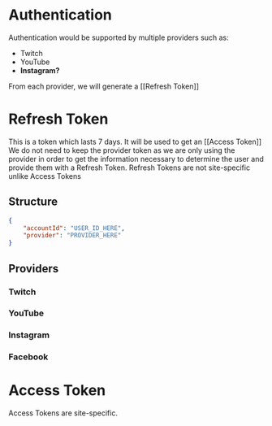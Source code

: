 # Authentication
Authentication would be supported by multiple providers such as:
* Twitch
* YouTube
* **Instagram?**

From each provider, we will generate a [[Refresh Token]]
# Refresh Token
This is a token which lasts 7 days. It will be used to get an [[Access Token]]
We do not need to keep the provider token as we are only using the provider in order to get the information necessary to determine the user and provide them with a Refresh Token.
Refresh Tokens are not site-specific unlike Access Tokens

## Structure
```json
{
	"accountId": "USER_ID_HERE",
	"provider": "PROVIDER_HERE"
}
```

## Providers
### Twitch
### YouTube
### Instagram
### Facebook

# Access Token
Access Tokens are site-specific.